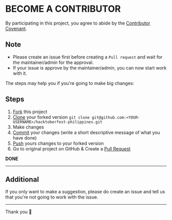 # BECOME A CONTRIBUTOR

By participating in this project, you agree to abide by the [Contributor Covenant](CONTRIBUTING.md).

## Note
- Please create an issue first before creating a `Pull request` and wait for the maintainer/admin for the approval.
- If your issue is approve by the maintainer/admin, you can now start work with it. 

The steps may help you if you're going to make big changes:

## Steps

1. [Fork](https://help.github.com/articles/fork-a-repo/) this project
2. [Clone](https://help.github.com/articles/fork-a-repo/#step-2-create-a-local-clone-of-your-fork) your forked version `git clone git@github.com:<YOUR-USERNAME>/hacktoberfest-philippines.git`
3. Make changes 
4. [Commit](https://help.github.com/articles/adding-a-file-to-a-repository-using-the-command-line/) your changes (write a short descriptive message of what you have done)
5. [Push](https://help.github.com/articles/pushing-to-a-remote/) yours changes to your forked version
6. Go to original project on GitHub & Create a [Pull Request](https://help.github.com/articles/about-pull-requests/)

**DONE**

<hr />

## Additional
If you only want to make a suggestion, please do create an issue and tell us that you're not going to work with the issue.

<hr />
Thank you 🙂
